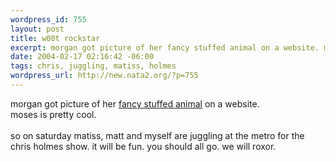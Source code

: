 ```yaml
--- 
wordpress_id: 755
layout: post
title: w00t rockstar
excerpt: morgan got picture of her fancy stuffed animal on a website. moses is pretty cool.so on saturday matiss, matt and myself are juggling at the metro for the chris holmes show. it will be fun. you should all go. we will roxor.
date: 2004-02-17 02:16:42 -06:00
tags: chris, juggling, matiss, holmes
wordpress_url: http://new.nata2.org/?p=755
---
```

morgan got picture of her <a href="http://shawnimals.com/misc_pages/workshop_indiv/image24.htm">fancy stuffed animal</a> on a website. <br/>moses is pretty cool.<br/><br/>so on saturday matiss, matt and myself are juggling at the metro for the chris holmes show. it will be fun. you should all go. we will roxor.
